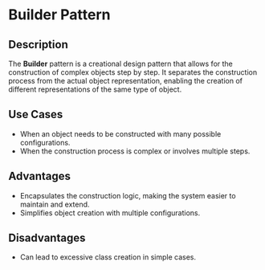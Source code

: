 # Builder Pattern

## Description

The **Builder** pattern is a creational design pattern that allows for the construction of complex objects step by step. It separates the construction process from the actual object representation, enabling the creation of different representations of the same type of object.

## Use Cases

- When an object needs to be constructed with many possible configurations.
- When the construction process is complex or involves multiple steps.

## Advantages

- Encapsulates the construction logic, making the system easier to maintain and extend.
- Simplifies object creation with multiple configurations.

## Disadvantages

- Can lead to excessive class creation in simple cases.
